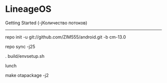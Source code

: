 LineageOS
===========

Getting Started (-jКоличество потоков)

---------------

repo init -u git://github.com/ZIM555/android.git -b cm-13.0

repo sync -j25

. build/envsetup.sh

lunch

make otapackage -j2
